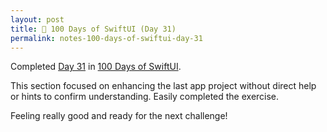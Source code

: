 ```yaml
---
layout: post
title: 📔 100 Days of SwiftUI (Day 31)
permalink: notes-100-days-of-swiftui-day-31
---
```


Completed [Day 31](https://www.hackingwithswift.com/100/swiftui/31) in [100 Days of SwiftUI](https://www.hackingwithswift.com/100/swiftui).

This section focused on enhancing the last app project without direct help or hints to confirm understanding. Easily completed the exercise.

Feeling really good and ready for the next challenge!
